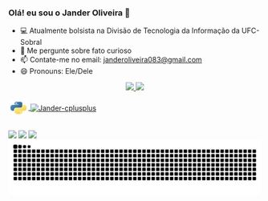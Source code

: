 ### Olá! eu sou o Jander Oliveira 👋

- 💻 Atualmente bolsista na Divisão de Tecnologia da Informação da UFC-Sobral
- 💬 Me pergunte sobre fato curioso
- 📫 Contate-me no email: janderoliveira083@gmail.com
- 😄 Pronouns: Ele/Dele

<div align="center">
  <a href="https://github.com/jander0">
  <img height="180em" src="https://github-readme-stats.vercel.app/api?username=jander0&show_icons=true&theme=dark&include_all_commits=true&count_private=true"/>
  <img height="180em" src="https://github-readme-stats.vercel.app/api/top-langs/?username=jander0&layout=compact&langs_count=7&theme=dark"/>
</div>
  <div style="display: inline_block"><br>
  <img align="center" alt="Jander-Python" height="30" width="40" src="https://raw.githubusercontent.com/devicons/devicon/master/icons/python/python-original.svg">
  <img align="center" alt="Jander-cplusplus" height="30" width="40" src="https://cdn.jsdelivr.net/gh/devicons/devicon/icons/cplusplus/cplusplus-original.svg">
</div>
  
  ##
  
 <div> 
  <a href="https://instagram.com/jander00" target="_blank"><img src="https://img.shields.io/badge/-Instagram-%23E4405F?style=for-the-badge&logo=instagram&logoColor=white" target="_blank"></a>
  <a href = "mailto:janderoliveira083@gmail.com"><img src="https://img.shields.io/badge/Gmail-D14836?style=for-the-badge&logo=gmail&logoColor=white" target="_blank"></a>
  <a href="https://www.linkedin.com/in/jander-oliveira-97b366209/" target="_blank"><img src="https://img.shields.io/badge/-LinkedIn-%230077B5?style=for-the-badge&logo=linkedin&logoColor=white" target="_blank"></a> 
   </div>
  <img src= "https://github.com/jander0/jander0/blob/output/github-contribution-grid-snake.svg">
